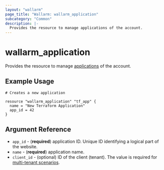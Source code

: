 ```yaml
---
layout: "wallarm"
page_title: "Wallarm: wallarm_application"
subcategory: "Common"
description: |-
  Provides the resource to manage applications of the account.
---
```


# wallarm_application

Provides the resource to manage [applications][1] of the account.

## Example Usage

```hcl
# Creates a new application

resource "wallarm_application" "tf_app" {
  name = "New Terraform Application"
  app_id = 42
}
```

## Argument Reference

* `app_id` - (**required**) application ID. Unique ID identifying a logical part of the website.
* `name` - (**required**) application name.
* `client_id` - (optional) ID of the client (tenant). The value is required for [multi-tenant scenarios][2].

[1]: https://docs.wallarm.com/user-guides/settings/applications/
[2]: https://docs.wallarm.com/installation/multi-tenant/overview/
